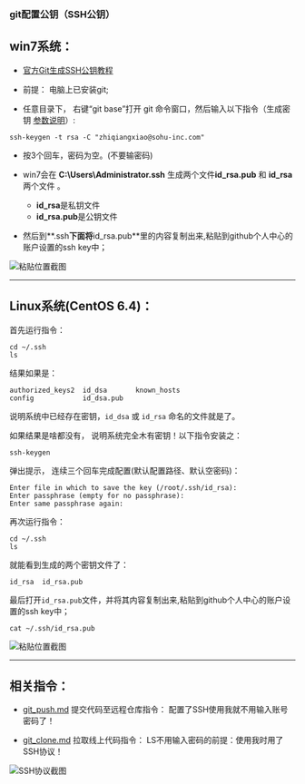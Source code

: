 ### git配置公钥（SSH公钥）

## win7系统：
* [官方Git生成SSH公钥教程](http://git-scm.com/book/zh/ch4-3.html)

* 前提： 电脑上已安装git; 

* 任意目录下， 右键“git base”打开 git 命令窗口，然后输入以下指令（生成密钥 [参数说明](http://killer-jok.iteye.com/blog/1853451 )）:

```
ssh-keygen -t rsa -C "zhiqiangxiao@sohu-inc.com"
```

* 按3个回车，密码为空。(不要输密码)

* win7会在 **C:\Users\Administrator\.ssh** 生成两个文件**id_rsa.pub** 和 **id_rsa**两个文件 。
	* **id_rsa**是私钥文件 
	* **id_rsa.pub**是公钥文件

* 然后到**.ssh**下面将**id_rsa.pub**里的内容复制出来,粘贴到github个人中心的账户设置的ssh key中；

![粘贴位置截图](https://github.com/LittleChell/git/tree/master/contents/img/git_ssh_s1.png)

------------------------------

## Linux系统(CentOS 6.4)：

首先运行指令： 

```
cd ~/.ssh
ls

```

结果如果是： 

```
authorized_keys2  id_dsa       known_hosts
config            id_dsa.pub
```
说明系统中已经存在密钥，`id_dsa` 或 `id_rsa` 命名的文件就是了。 

如果结果是啥都没有， 说明系统完全木有密钥！以下指令安装之： 

```
ssh-keygen
```

弹出提示， 连续三个回车完成配置(默认配置路径、默认空密码)： 

```
Enter file in which to save the key (/root/.ssh/id_rsa):
Enter passphrase (empty for no passphrase):
Enter same passphrase again:
```

再次运行指令： 

```
cd ~/.ssh
ls

``` 

就能看到生成的两个密钥文件了： 

```
id_rsa  id_rsa.pub
```

最后打开`id_rsa.pub`文件，并将其内容复制出来,粘贴到github个人中心的账户设置的ssh key中；

```
cat ~/.ssh/id_rsa.pub
```

![粘贴位置截图](https://github.com/LittleChell/git/tree/master/contents/img/git_ssh_s1.png)

------------------------------

## 相关指令：
* [git_push.md](https://github.com/LittleChell/git/tree/master/contents/git_push.md) 提交代码至远程仓库指令： 配置了SSH使用我就不用输入账号密码了！

* [git_clone.md](https://github.com/LittleChell/git/tree/master/contents/git_clone.md) 拉取线上代码指令： LS不用输入密码的前提：使用我时用了SSH协议！

![SSH协议截图](https://github.com/LittleChell/git/tree/master/contents/img/git_ssh_s2.png)



